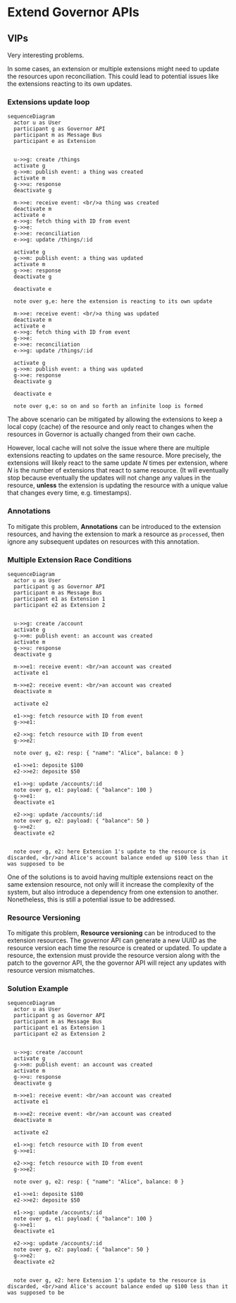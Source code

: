 # Extend Governor APIs

## VIPs

Very interesting problems.

In some cases, an extension or multiple extensions might need to update the
resources upon reconciliation. This could lead to potential issues like the
extensions reacting to its own updates.

### Extensions update loop

```mermaid
sequenceDiagram
  actor u as User
  participant g as Governor API
  participant m as Message Bus
  participant e as Extension


  u->>g: create /things
  activate g
  g->>m: publish event: a thing was created
  activate m
  g->>u: response
  deactivate g

  m->>e: receive event: <br/>a thing was created
  deactivate m
  activate e
  e->>g: fetch thing with ID from event
  g->>e: 
  e->>e: reconciliation
  e->>g: update /things/:id

  activate g
  g->>m: publish event: a thing was updated
  activate m
  g->>e: response
  deactivate g

  deactivate e

  note over g,e: here the extension is reacting to its own update

  m->>e: receive event: <br/>a thing was updated
  deactivate m
  activate e
  e->>g: fetch thing with ID from event
  g->>e: 
  e->>e: reconciliation
  e->>g: update /things/:id

  activate g
  g->>m: publish event: a thing was updated
  g->>e: response
  deactivate g

  deactivate e

  note over g,e: so on and so forth an infinite loop is formed
```

The above scenario can be mitigated by allowing the extensions to keep a
local copy (cache) of the resource and only react to changes when the resources
in Governor is actually changed from their own cache.

However, local cache will not solve the issue where there are multiple extensions
reacting to updates on the same resource. More precisely, the extensions will
likely react to the same update $N$ times per extension,
where $N$ is the number of extensions that react to same resource.
(It will eventually stop because eventually the updates will not change any
values in the resource, **unless** the extension is updating the resource
with a unique value that changes every time, e.g. timestamps).

### Annotations

To mitigate this problem, **Annotations** can be introduced
to the extension resources, and having the extension to mark a resource
as `processed`, then ignore any subsequent updates on resources with this
annotation.

### Multiple Extension Race Conditions

```mermaid
sequenceDiagram
  actor u as User
  participant g as Governor API
  participant m as Message Bus
  participant e1 as Extension 1
  participant e2 as Extension 2


  u->>g: create /account
  activate g
  g->>m: publish event: an account was created
  activate m
  g->>u: response
  deactivate g

  m->>e1: receive event: <br/>an account was created
  activate e1

  m->>e2: receive event: <br/>an account was created
  deactivate m

  activate e2

  e1->>g: fetch resource with ID from event
  g->>e1: 

  e2->>g: fetch resource with ID from event
  g->>e2: 

  note over g, e2: resp: { "name": "Alice", balance: 0 }

  e1->>e1: deposite $100
  e2->>e2: deposite $50

  e1->>g: update /accounts/:id
  note over g, e1: payload: { "balance": 100 }
  g->>e1: 
  deactivate e1

  e2->>g: update /accounts/:id
  note over g, e2: payload: { "balance": 50 }
  g->>e2: 
  deactivate e2


  note over g, e2: here Extension 1's update to the resource is discarded, <br/>and Alice's account balance ended up $100 less than it was supposed to be
```

One of the solutions is to avoid having multiple extensions react on the same
extension resource, not only will it increase the complexity of the system,
but also introduce a dependency from one extension to another. Nonetheless,
this is still a potential issue to be addressed.

### Resource Versioning

To mitigate this problem, **Resource versioning** can be introduced
to the extension resources. The governor API can generate a new UUID as the
resource version each time the resource is created or updated.
To update a resource, the extension must provide the resource version along
with the patch to the governor API, the the governor API will reject any
updates with resource version mismatches.

### Solution Example

```mermaid
sequenceDiagram
  actor u as User
  participant g as Governor API
  participant m as Message Bus
  participant e1 as Extension 1
  participant e2 as Extension 2


  u->>g: create /account
  activate g
  g->>m: publish event: an account was created
  activate m
  g->>u: response
  deactivate g

  m->>e1: receive event: <br/>an account was created
  activate e1

  m->>e2: receive event: <br/>an account was created
  deactivate m

  activate e2

  e1->>g: fetch resource with ID from event
  g->>e1: 

  e2->>g: fetch resource with ID from event
  g->>e2: 

  note over g, e2: resp: { "name": "Alice", balance: 0 }

  e1->>e1: deposite $100
  e2->>e2: deposite $50

  e1->>g: update /accounts/:id
  note over g, e1: payload: { "balance": 100 }
  g->>e1: 
  deactivate e1

  e2->>g: update /accounts/:id
  note over g, e2: payload: { "balance": 50 }
  g->>e2: 
  deactivate e2


  note over g, e2: here Extension 1's update to the resource is discarded, <br/>and Alice's account balance ended up $100 less than it was supposed to be
```
